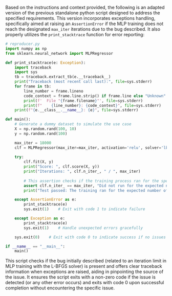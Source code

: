 Based on the instructions and context provided, the following is an adapted version of the previous standalone python script designed to address the specified requirements. This version incorporates exceptions handling, specifically aimed at raising an `AssertionError` if the MLP training does not reach the designated `max_iter` iterations due to the bug described. It also properly utilizes the `print_stacktrace` function for error reporting:

```python
# reproducer.py
import numpy as np
from sklearn.neural_network import MLPRegressor

def print_stacktrace(e: Exception):
    import traceback
    import sys
    tb = traceback.extract_tb(e.__traceback__)
    print("Traceback (most recent call last):", file=sys.stderr)
    for frame in tb:
        line_number = frame.lineno
        code_context = frame.line.strip() if frame.line else "Unknown"
        print(f'  File "{frame.filename}"', file=sys.stderr)
        print(f"    {line_number}: {code_context}", file=sys.stderr)
    print(f"{e.__class__.__name__}: {e}", file=sys.stderr)

def main():
    # Generate a dummy dataset to simulate the use case
    X = np.random.rand(100, 10)
    y = np.random.rand(100)

    max_iter = 18000
    clf = MLPRegressor(max_iter=max_iter, activation='relu', solver='lbfgs', verbose=False)
    
    try:
        clf.fit(X, y)
        print("Score: ", clf.score(X, y))
        print("Iterations: ", clf.n_iter_, " / ", max_iter)
        
        # This assertion checks if the training process ran for the specified number of iterations
        assert clf.n_iter_ == max_iter, "Did not run for the expected number of iterations."
        print("Test passed: The training ran for the expected number of iterations.")

    except AssertionError as e:
        print_stacktrace(e)
        sys.exit(1)    # Exit with code 1 to indicate failure

    except Exception as e:
        print_stacktrace(e)
        sys.exit(1)    # Handle unexpected errors gracefully

    sys.exit(0)    # Exit with code 0 to indicate success if no issues are found

if __name__ == "__main__":
    main()
```

This script checks if the bug initially described (related to an iteration limit in MLP training with the L-BFGS solver) is present and offers clear traceback information when exceptions are raised, aiding in pinpointing the source of the issue. It ensures the script exits with a non-zero code if the issue is detected (or any other error occurs) and exits with code 0 upon successful completion without encountering the specific issue.